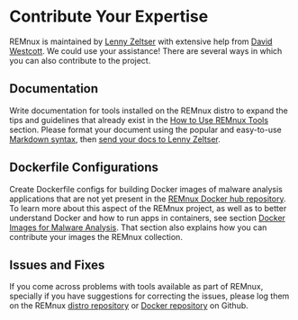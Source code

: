 # Contribute Your Expertise

REMnux is maintained by [Lenny Zeltser](http://zeltser.com) with extensive help from [David Westcott](https://twitter.com/beast_fighter). We could use your assistance! There are several ways in which you can also contribute to the project.

## Documentation

Write documentation for tools installed on the REMnux distro to expand the tips and guidelines that already exist in the [How to Use REMnux Tools](../distro/use.md) section. Please format your document using the popular and easy-to-use [Markdown syntax](https://daringfireball.net/projects/markdown/basics), then [send your docs to Lenny Zeltser](http://zeltser.com/about/contact.html).

## Dockerfile Configurations

Create Dockerfile configs for building Docker images of malware analysis applications that are not yet present in the [REMnux Docker hub repository](https://registry.hub.docker.com/repos/remnux/). To learn more about this aspect of the REMnux project, as well as to better understand Docker and how to run apps in containers, see section [Docker Images for Malware Analysis](../containers/malware-analysis.md). That section also explains how you can contribute your images the REMnux collection.

## Issues and Fixes

If you come across problems with tools available as part of REMnux, specially if you have suggestions for correcting the issues, please log them on the REMnux [distro repository](https://github.com/REMnux/distro/issues) or [Docker repository](https://github.com/REMnux/docker/issues) on Github.
